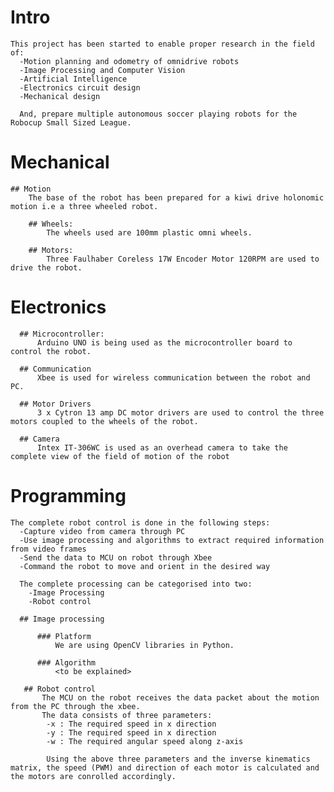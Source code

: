 # Intro
    This project has been started to enable proper research in the field of:
      -Motion planning and odometry of omnidrive robots
      -Image Processing and Computer Vision
      -Artificial Intelligence
      -Electronics circuit design
      -Mechanical design
      
      And, prepare multiple autonomous soccer playing robots for the Robocup Small Sized League.
      
# Mechanical
    
    ## Motion
        The base of the robot has been prepared for a kiwi drive holonomic motion i.e a three wheeled robot.
        
        ## Wheels:
            The wheels used are 100mm plastic omni wheels.
        
        ## Motors:
            Three Faulhaber Coreless 17W Encoder Motor 120RPM are used to drive the robot.

# Electronics
  
      ## Microcontroller:
          Arduino UNO is being used as the microcontroller board to control the robot.
      
      ## Communication
          Xbee is used for wireless communication between the robot and PC.
      
      ## Motor Drivers
          3 x Cytron 13 amp DC motor drivers are used to control the three motors coupled to the wheels of the robot.
          
      ## Camera
          Intex IT-306WC is used as an overhead camera to take the complete view of the field of motion of the robot
          
# Programming

    The complete robot control is done in the following steps:
      -Capture video from camera through PC
      -Use image processing and algorithms to extract required information from video frames
      -Send the data to MCU on robot through Xbee
      -Command the robot to move and orient in the desired way
      
      The complete processing can be categorised into two:
        -Image Processing
        -Robot control
        
      ## Image processing
          
          ### Platform
              We are using OpenCV libraries in Python.
              
          ### Algorithm
              <to be explained>
              
       ## Robot control
           The MCU on the robot receives the data packet about the motion from the PC through the xbee.
           The data consists of three parameters:
            -x : The required speed in x direction
            -y : The required speed in x direction
            -w : The required angular speed along z-axis
            
            Using the above three parameters and the inverse kinematics matrix, the speed (PWM) and direction of each motor is calculated and the motors are conrolled accordingly.
             
